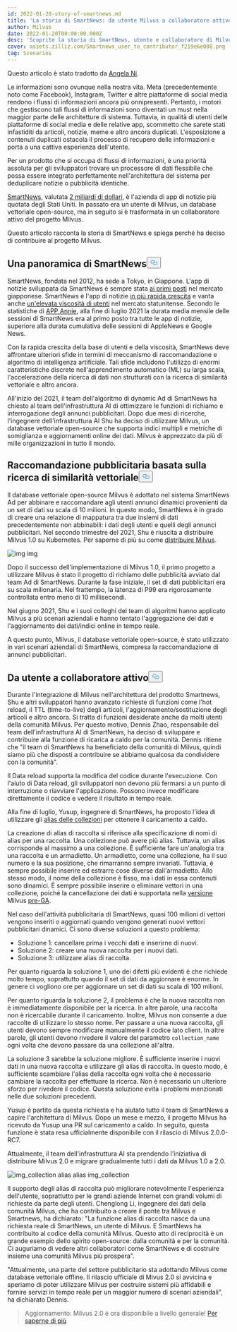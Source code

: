 ```yaml
---
id: 2022-01-20-story-of-smartnews.md
title: 'La storia di SmartNews: da utente Milvus a collaboratore attivo'
author: Milvus
date: 2022-01-20T00:00:00.000Z
desc: 'Scoprite la storia di SmartNews, utente e collaboratore di Milvus.'
cover: assets.zilliz.com/Smartnews_user_to_contributor_f219e6e008.png
tag: Scenarios
---
```

<p>Questo articolo è stato tradotto da <a href="https://www.linkedin.com/in/yiyun-n-2aa713163/">Angela Ni</a>.</p>
<p>Le informazioni sono ovunque nella nostra vita. Meta (precedentemente noto come Facebook), Instagram, Twitter e altre piattaforme di social media rendono i flussi di informazioni ancora più onnipresenti. Pertanto, i motori che gestiscono tali flussi di informazioni sono diventati un must nella maggior parte delle architetture di sistema. Tuttavia, in qualità di utenti delle piattaforme di social media e delle relative app, scommetto che sarete stati infastiditi da articoli, notizie, meme e altro ancora duplicati. L'esposizione a contenuti duplicati ostacola il processo di recupero delle informazioni e porta a una cattiva esperienza dell'utente.</p>
<p>Per un prodotto che si occupa di flussi di informazioni, è una priorità assoluta per gli sviluppatori trovare un processore di dati flessibile che possa essere integrato perfettamente nell'architettura del sistema per deduplicare notizie o pubblicità identiche.</p>
<p><a href="https://www.smartnews.com/en/">SmartNews</a>, valutata <a href="https://techcrunch.com/2021/09/15/news-aggregator-smartnews-raises-230-million-valuing-its-business-at-2-billion/">2 miliardi di dollari</a>, è l'azienda di app di notizie più quotata degli Stati Uniti. In passato era un utente di Milvus, un database vettoriale open-source, ma in seguito si è trasformata in un collaboratore attivo del progetto Milvus.</p>
<p>Questo articolo racconta la storia di SmartNews e spiega perché ha deciso di contribuire al progetto Milvus.</p>
<h2 id="An-overview-of-SmartNews" class="common-anchor-header">Una panoramica di SmartNews<button data-href="#An-overview-of-SmartNews" class="anchor-icon" translate="no">
      <svg translate="no"
        aria-hidden="true"
        focusable="false"
        height="20"
        version="1.1"
        viewBox="0 0 16 16"
        width="16"
      >
        <path
          fill="#0092E4"
          fill-rule="evenodd"
          d="M4 9h1v1H4c-1.5 0-3-1.69-3-3.5S2.55 3 4 3h4c1.45 0 3 1.69 3 3.5 0 1.41-.91 2.72-2 3.25V8.59c.58-.45 1-1.27 1-2.09C10 5.22 8.98 4 8 4H4c-.98 0-2 1.22-2 2.5S3 9 4 9zm9-3h-1v1h1c1 0 2 1.22 2 2.5S13.98 12 13 12H9c-.98 0-2-1.22-2-2.5 0-.83.42-1.64 1-2.09V6.25c-1.09.53-2 1.84-2 3.25C6 11.31 7.55 13 9 13h4c1.45 0 3-1.69 3-3.5S14.5 6 13 6z"
        ></path>
      </svg>
    </button></h2><p>SmartNews, fondata nel 2012, ha sede a Tokyo, in Giappone. L'app di notizie sviluppata da SmartNews è sempre stata <a href="https://www.businessinsider.com/guides/smartnews-free-news-app-2018-9">ai primi posti</a> nel mercato giapponese. SmartNews è l'app di notizie <a href="https://about.smartnews.com/en/2019/06/12/smartnews-builds-global-momentum-with-over-500-us-growth-new-executives-and-three-new-offices/">in più rapida crescita</a> e vanta anche <a href="https://about.smartnews.com/en/2018/07/21/smartnews-reaches-more-than-10-million-monthly-active-users-in-the-united-states-and-japan/">un'elevata viscosità di utenti</a> nel mercato statunitense. Secondo le statistiche di <a href="https://www.appannie.com/en/">APP Annie</a>, alla fine di luglio 2021 la durata media mensile delle sessioni di SmartNews era al primo posto tra tutte le app di notizie, superiore alla durata cumulativa delle sessioni di AppleNews e Google News.</p>
<p>Con la rapida crescita della base di utenti e della viscosità, SmartNews deve affrontare ulteriori sfide in termini di meccanismo di raccomandazione e algoritmo di intelligenza artificiale. Tali sfide includono l'utilizzo di enormi caratteristiche discrete nell'apprendimento automatico (ML) su larga scala, l'accelerazione della ricerca di dati non strutturati con la ricerca di similarità vettoriale e altro ancora.</p>
<p>All'inizio del 2021, il team dell'algoritmo di dynamic Ad di SmartNews ha chiesto al team dell'infrastruttura AI di ottimizzare le funzioni di richiamo e interrogazione degli annunci pubblicitari. Dopo due mesi di ricerche, l'ingegnere dell'infrastruttura AI Shu ha deciso di utilizzare Milvus, un database vettoriale open-source che supporta indici multipli e metriche di somiglianza e aggiornamenti online dei dati. Milvus è apprezzato da più di mille organizzazioni in tutto il mondo.</p>
<h2 id="Advertisement-recommendation-powered-by-vector-similarity-search" class="common-anchor-header">Raccomandazione pubblicitaria basata sulla ricerca di similarità vettoriale<button data-href="#Advertisement-recommendation-powered-by-vector-similarity-search" class="anchor-icon" translate="no">
      <svg translate="no"
        aria-hidden="true"
        focusable="false"
        height="20"
        version="1.1"
        viewBox="0 0 16 16"
        width="16"
      >
        <path
          fill="#0092E4"
          fill-rule="evenodd"
          d="M4 9h1v1H4c-1.5 0-3-1.69-3-3.5S2.55 3 4 3h4c1.45 0 3 1.69 3 3.5 0 1.41-.91 2.72-2 3.25V8.59c.58-.45 1-1.27 1-2.09C10 5.22 8.98 4 8 4H4c-.98 0-2 1.22-2 2.5S3 9 4 9zm9-3h-1v1h1c1 0 2 1.22 2 2.5S13.98 12 13 12H9c-.98 0-2-1.22-2-2.5 0-.83.42-1.64 1-2.09V6.25c-1.09.53-2 1.84-2 3.25C6 11.31 7.55 13 9 13h4c1.45 0 3-1.69 3-3.5S14.5 6 13 6z"
        ></path>
      </svg>
    </button></h2><p>Il database vettoriale open-source Milvus è adottato nel sistema SmartNews Ad per abbinare e raccomandare agli utenti annunci dinamici provenienti da un set di dati su scala di 10 milioni. In questo modo, SmartNews è in grado di creare una relazione di mappatura tra due insiemi di dati precedentemente non abbinabili: i dati degli utenti e quelli degli annunci pubblicitari. Nel secondo trimestre del 2021, Shu è riuscita a distribuire Milvus 1.0 su Kubernetes. Per saperne di più su come <a href="https://milvus.io/docs">distribuire Milvus</a>.</p>
<p>
  
   <span class="img-wrapper"> <img translate="no" src="https://assets.zilliz.com/image1_2a88ed162f.png" alt="img" class="doc-image" id="img" />
   </span> <span class="img-wrapper"> <span>img</span> </span></p>
<p>Dopo il successo dell'implementazione di Milvus 1.0, il primo progetto a utilizzare Milvus è stato il progetto di richiamo delle pubblicità avviato dal team Ad di SmartNews. Durante la fase iniziale, il set di dati pubblicitari era su scala milionaria. Nel frattempo, la latenza di P99 era rigorosamente controllata entro meno di 10 millisecondi.</p>
<p>Nel giugno 2021, Shu e i suoi colleghi del team di algoritmi hanno applicato Milvus a più scenari aziendali e hanno tentato l'aggregazione dei dati e l'aggiornamento dei dati/indici online in tempo reale.</p>
<p>A questo punto, Milvus, il database vettoriale open-source, è stato utilizzato in vari scenari aziendali di SmartNews, compresa la raccomandazione di annunci pubblicitari.</p>
<h2 id="From-a-user-to-an-active-contributor" class="common-anchor-header"><strong>Da utente a collaboratore attivo</strong><button data-href="#From-a-user-to-an-active-contributor" class="anchor-icon" translate="no">
      <svg translate="no"
        aria-hidden="true"
        focusable="false"
        height="20"
        version="1.1"
        viewBox="0 0 16 16"
        width="16"
      >
        <path
          fill="#0092E4"
          fill-rule="evenodd"
          d="M4 9h1v1H4c-1.5 0-3-1.69-3-3.5S2.55 3 4 3h4c1.45 0 3 1.69 3 3.5 0 1.41-.91 2.72-2 3.25V8.59c.58-.45 1-1.27 1-2.09C10 5.22 8.98 4 8 4H4c-.98 0-2 1.22-2 2.5S3 9 4 9zm9-3h-1v1h1c1 0 2 1.22 2 2.5S13.98 12 13 12H9c-.98 0-2-1.22-2-2.5 0-.83.42-1.64 1-2.09V6.25c-1.09.53-2 1.84-2 3.25C6 11.31 7.55 13 9 13h4c1.45 0 3-1.69 3-3.5S14.5 6 13 6z"
        ></path>
      </svg>
    </button></h2><p>Durante l'integrazione di Milvus nell'architettura del prodotto Smartnews, Shu e altri sviluppatori hanno avanzato richieste di funzioni come l'hot reload, il TTL (time-to-live) degli articoli, l'aggiornamento/sostituzione degli articoli e altro ancora. Si tratta di funzioni desiderate anche da molti utenti della comunità Milvus. Per questo motivo, Dennis Zhao, responsabile del team dell'infrastruttura AI di SmartNews, ha deciso di sviluppare e contribuire alla funzione di ricarica a caldo per la comunità. Dennis ritiene che "il team di SmartNews ha beneficiato della comunità di Milvus, quindi siamo più che disposti a contribuire se abbiamo qualcosa da condividere con la comunità".</p>
<p>Il Data reload supporta la modifica del codice durante l'esecuzione. Con l'aiuto di Data reload, gli sviluppatori non devono più fermarsi a un punto di interruzione o riavviare l'applicazione. Possono invece modificare direttamente il codice e vedere il risultato in tempo reale.</p>
<p>Alla fine di luglio, Yusup, ingegnere di SmartNews, ha proposto l'idea di utilizzare gli <a href="https://milvus.io/docs/v2.0.x/collection_alias.md#Collection-Alias">alias delle collezioni</a> per ottenere il caricamento a caldo.</p>
<p>La creazione di alias di raccolta si riferisce alla specificazione di nomi di alias per una raccolta. Una collezione può avere più alias. Tuttavia, un alias corrisponde al massimo a una collezione. È sufficiente fare un'analogia tra una raccolta e un armadietto. Un armadietto, come una collezione, ha il suo numero e la sua posizione, che rimarranno sempre invariati. Tuttavia, è sempre possibile inserire ed estrarre cose diverse dall'armadietto. Allo stesso modo, il nome della collezione è fisso, ma i dati in essa contenuti sono dinamici. È sempre possibile inserire o eliminare vettori in una collezione, poiché la cancellazione dei dati è supportata nella <a href="https://milvus.io/docs/v2.0.x/release_notes.md#v200-PreGA">versione</a> Milvus <a href="https://milvus.io/docs/v2.0.x/release_notes.md#v200-PreGA">pre-GA</a>.</p>
<p>Nel caso dell'attività pubblicitaria di SmartNews, quasi 100 milioni di vettori vengono inseriti o aggiornati quando vengono generati nuovi vettori pubblicitari dinamici. Ci sono diverse soluzioni a questo problema:</p>
<ul>
<li>Soluzione 1: cancellare prima i vecchi dati e inserirne di nuovi.</li>
<li>Soluzione 2: creare una nuova raccolta per i nuovi dati.</li>
<li>Soluzione 3: utilizzare alias di raccolta.</li>
</ul>
<p>Per quanto riguarda la soluzione 1, uno dei difetti più evidenti è che richiede molto tempo, soprattutto quando il set di dati da aggiornare è enorme. In genere ci vogliono ore per aggiornare un set di dati su scala di 100 milioni.</p>
<p>Per quanto riguarda la soluzione 2, il problema è che la nuova raccolta non è immediatamente disponibile per la ricerca. In altre parole, una raccolta non è ricercabile durante il caricamento. Inoltre, Milvus non consente a due raccolte di utilizzare lo stesso nome. Per passare a una nuova raccolta, gli utenti devono sempre modificare manualmente il codice lato client. In altre parole, gli utenti devono rivedere il valore del parametro <code translate="no">collection_name</code> ogni volta che devono passare da una collezione all'altra.</p>
<p>La soluzione 3 sarebbe la soluzione migliore. È sufficiente inserire i nuovi dati in una nuova raccolta e utilizzare gli alias di raccolta. In questo modo, è sufficiente scambiare l'alias della raccolta ogni volta che è necessario cambiare la raccolta per effettuare la ricerca. Non è necessario un ulteriore sforzo per rivedere il codice. Questa soluzione evita i problemi menzionati nelle due soluzioni precedenti.</p>
<p>Yusup è partito da questa richiesta e ha aiutato tutto il team di SmartNews a capire l'architettura di Milvus. Dopo un mese e mezzo, il progetto Milvus ha ricevuto da Yusup una PR sul caricamento a caldo. In seguito, questa funzione è stata resa ufficialmente disponibile con il rilascio di Milvus 2.0.0-RC7.</p>
<p>Attualmente, il team dell'infrastruttura AI sta prendendo l'iniziativa di distribuire Milvus 2.0 e migrare gradualmente tutti i dati da Milvus 1.0 a 2.0.</p>
<p>
  
   <span class="img-wrapper"> <img translate="no" src="https://assets.zilliz.com/image2_96c064a627.png" alt="img_collection alias" class="doc-image" id="img_collection-alias" />
   </span> <span class="img-wrapper"> <span>alias img_collection</span> </span></p>
<p>Il supporto degli alias di raccolta può migliorare notevolmente l'esperienza dell'utente, soprattutto per le grandi aziende Internet con grandi volumi di richieste da parte degli utenti. Chenglong Li, ingegnere dei dati della comunità Milvus, che ha contribuito a creare il ponte tra Milvus e Smartnews, ha dichiarato: "La funzione alias di raccolta nasce da una richiesta reale di SmartNews, un utente di Milvus. E SmartNews ha contribuito al codice della comunità Milvus. Questo atto di reciprocità è un grande esempio dello spirito open-source: dalla comunità e per la comunità. Ci auguriamo di vedere altri collaboratori come SmartNews e di costruire insieme una comunità Milvus più prospera".</p>
<p>"Attualmente, una parte del settore pubblicitario sta adottando Milvus come database vettoriale offline. Il rilascio ufficiale di Mivus 2.0 si avvicina e speriamo di poter utilizzare Milvus per costruire sistemi più affidabili e fornire servizi in tempo reale per un maggior numero di scenari aziendali", ha dichiarato Dennis.</p>
<blockquote>
<p>Aggiornamento: Milvus 2.0 è ora disponibile a livello generale! <a href="/blog/it/2022-1-25-annoucing-general-availability-of-milvus-2-0.md">Per saperne di più</a></p>
</blockquote>
